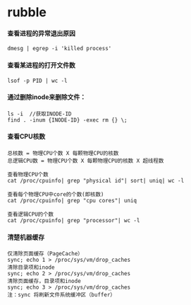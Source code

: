 # rubble


#### 查看进程的异常退出原因
```
dmesg | egrep -i 'killed process'
```

#### 查看某进程的打开文件数
```
lsof -p PID | wc -l
```

#### 通过删除inode来删除文件：
```
ls -i  //获取INODE-ID
find . -inum {INODE-ID} -exec rm {} \;
```

#### 查看CPU核数
```
总核数 = 物理CPU个数 X 每颗物理CPU的核数
总逻辑CPU数 = 物理CPU个数 X 每颗物理CPU的核数 X 超线程数

查看物理CPU个数
cat /proc/cpuinfo| grep "physical id"| sort| uniq| wc -l

查看每个物理CPU中core的个数(即核数)
cat /proc/cpuinfo| grep "cpu cores"| uniq

查看逻辑CPU的个数
cat /proc/cpuinfo| grep "processor"| wc -l
```

#### 清楚机器缓存
```
仅清除页面缓存（PageCache）
sync; echo 1 > /proc/sys/vm/drop_caches       
清除目录项和inode
sync; echo 2 > /proc/sys/vm/drop_caches       
清除页面缓存，目录项和inode
sync; echo 3 > /proc/sys/vm/drop_caches 
注：sync 将刷新文件系统缓冲区（buffer）
```
